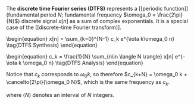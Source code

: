 The **discrete time Fourier series (DTFS)** represents a [[periodic function]] (fundamental period $N$; fundamental frequency $\omega_0 = \frac{2\pi}{N}$) discrete signal $x[n]$ as a sum of complex exponentials. It is a special case of the [[discrete-time Fourier transform]]. 

\begin{equation}
x[n] = \sum_{k=0}^{N-1} c_k e^{\iota k\omega_0 n} \tag{DTFS Synthesis}
\end{equation}

\begin{equation}
c_k = \frac{1}{N} \sum_{n\in \langle N \rangle} x[n] e^{-\iota k \omega_0 n} \tag{DTFS Analysis}
\end{equation}

Notice that $c_k$ corresponds to $\omega_0 k$, so therefore $c_{k+N} = \omega_0 k + \cancelto{2\pi}{\omega_0 N}$, which is the same frequency as $c_k$.

where $\langle N \rangle$ denotes an interval of $N$ integers.
